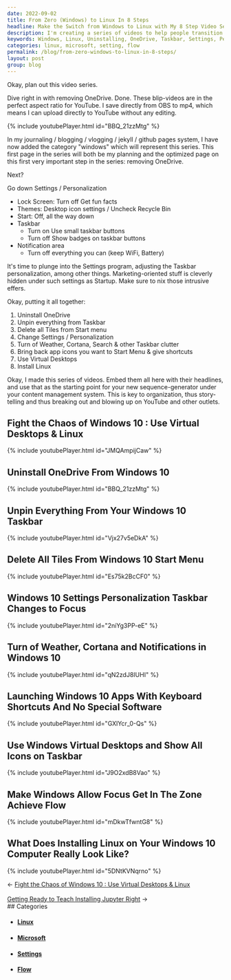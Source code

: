 ```yaml
---
date: 2022-09-02
title: From Zero (Windows) to Linux In 8 Steps
headline: Make the Switch from Windows to Linux with My 8 Step Video Series!
description: I'm creating a series of videos to help people transition from Windows to Linux, covering topics such as uninstalling OneDrive, unpinning the taskbar, changing settings and personalization, turning off notifications and weather, and more. Plus, I'll show you what installing Linux on a Windows 10 computer looks like. Click through to find out more!
keywords: Windows, Linux, Uninstalling, OneDrive, Taskbar, Settings, Personalization, Notifications, Weather, Installing, Tiles, Start Menu, Cortana, Keyboard Shortcuts, Virtual Desktops, Icons, Flow, Transition
categories: linux, microsoft, setting, flow
permalink: /blog/from-zero-windows-to-linux-in-8-steps/
layout: post
group: blog
---
```



Okay, plan out this video series.

Dive right in with removing OneDrive. Done. These blip-videos are in the
perfect aspect ratio for YouTube. I save directly from OBS to mp4, which means
I can upload directly to YouTube without any editing.

{% include youtubePlayer.html id="BBQ_21zzMtg" %}

In my journaling / blogging / vlogging / jekyll / github pages system, I have
now added the category "windows" which will represent this series. This first
page in the series will both be my planning and the optimized page on this
first very important step in the series: removing OneDrive.

Next?

Go down Settings / Personalization
- Lock Screen: Turn off Get fun facts
- Themes: Desktop icon settings / Uncheck Recycle Bin
- Start: Off, all the way down
- Taskbar
  - Turn on Use small taskbar buttons
  - Turn off Show badges on taskbar buttons
- Notification area
  - Turn off everything you can (keep WiFi, Battery)

It's time to plunge into the Settings program, adjusting the Taskbar
personalization, among other things. Marketing-oriented stuff is cleverly
hidden under such settings as Startup. Make sure to nix those intrusive effers.

Okay, putting it all together:

1. Uninstall OneDrive
2. Unpin everything from Taskbar
3. Delete all Tiles from Start menu
4. Change Settings / Personalization
5. Turn of Weather, Cortana, Search & other Taskbar clutter
6. Bring back app icons you want to Start Menu & give shortcuts
7. Use Virtual Desktops
8. Install Linux

Okay, I made this series of videos. Embed them all here with their headlines,
and use that as the starting point for your new sequence-generator under your
content management system. This is key to organization, thus story-telling and
thus breaking out and blowing up on YouTube and other outlets.

## Fight the Chaos of Windows 10 : Use Virtual Desktops & Linux

{% include youtubePlayer.html id="JMQAmpijCaw" %}

## Uninstall OneDrive From Windows 10

{% include youtubePlayer.html id="BBQ_21zzMtg" %}

## Unpin Everything From Your Windows 10 Taskbar

{% include youtubePlayer.html id="Vjx27v5eDkA" %}

## Delete All Tiles From Windows 10 Start Menu

{% include youtubePlayer.html id="Es75k2BcCF0" %}

## Windows 10 Settings Personalization Taskbar Changes to Focus

{% include youtubePlayer.html id="2niYg3PP-eE" %}

## Turn of Weather, Cortana and Notifications in Windows 10

{% include youtubePlayer.html id="qN2zdJ8IUHI" %}

## Launching Windows 10 Apps With Keyboard Shortcuts And No Special Software

{% include youtubePlayer.html id="GXlYcr_0-Qs" %}

## Use Windows Virtual Desktops and Show All Icons on Taskbar

{% include youtubePlayer.html id="J9O2xdB8Vao" %}

## Make Windows Allow Focus Get In The Zone Achieve Flow

{% include youtubePlayer.html id="mDkwTfwntG8" %}

## What Does Installing Linux on Your Windows 10 Computer Really Look Like?

{% include youtubePlayer.html id="5DNtKVNqrno" %}


<div class="arrow-links"><div class="post-nav-prev"><span class="arrow">&larr;&nbsp;</span><a href="/blog/fight-the-chaos-of-windows-10-use-virtual-desktops-linux/">Fight the Chaos of Windows 10 : Use Virtual Desktops & Linux</a></div> &nbsp; <div class="post-nav-next"><a href="/blog/getting-ready-to-teach-installing-jupyter-right/">Getting Ready to Teach Installing Jupyter Right</a><span class="arrow">&nbsp;&rarr;</span></div></div>
## Categories

<ul>
<li><h4><a href='/linux/'>Linux</a></h4></li>
<li><h4><a href='/microsoft/'>Microsoft</a></h4></li>
<li><h4><a href='/setting/'>Settings</a></h4></li>
<li><h4><a href='/flow/'>Flow</a></h4></li></ul>